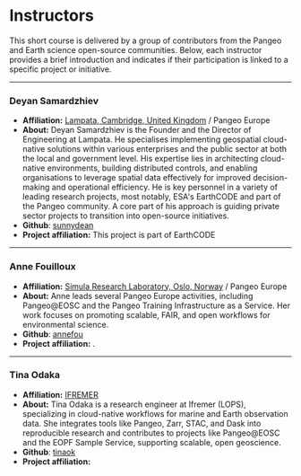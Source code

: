 # Instructors

This short course is delivered by a group of contributors from the Pangeo and Earth science open-source communities. Below, each instructor provides a brief introduction and indicates if their participation is linked to a specific project or initiative.

---

### **Deyan Samardzhiev**
- **Affiliation:** [Lampata, Cambridge, United Kingdom](https://lampata.eu/) / Pangeo Europe
- **About:** Deyan Samardzhiev is the Founder and the Director of Engineering at Lampata. He specialises implementing geospatial cloud-native solutions within various enterprises and the public sector at both the local and government level. His expertise lies in architecting cloud-native environments, building distributed controls, and enabling organisations to leverage spatial data effectively for improved decision-making and operational efficiency. He is key personnel in a variety of leading research projects, most notably, ESA's EarthCODE and part of the Pangeo community. A core part of his approach is guiding private sector projects to transition into open-source initiatives.
- **Github**: [sunnydean](https://github.com/sunnydean)
- **Project affiliation:** This project is part of EarthCODE


---

### **Anne Fouilloux**
- **Affiliation:** [Simula Research Laboratory, Oslo, Norway](https://www.simula.no) / Pangeo Europe
- **About:** Anne leads several Pangeo Europe activities, including Pangeo@EOSC and the Pangeo Training Infrastructure as a Service. Her work focuses on promoting scalable, FAIR, and open workflows for environmental science.
- **Github**: [annefou](https://github.com/annefou)
- **Project affiliation:** .

---

### **Tina Odaka**
- **Affiliation:** [IFREMER](https://en.ifremer.fr)
- **About:** Tina Odaka is a research engineer at Ifremer (LOPS), specializing in cloud-native workflows for marine and Earth observation data. She integrates tools like Pangeo, Zarr, STAC, and Dask into reproducible research and contributes to projects like Pangeo@EOSC and the EOPF Sample Service, supporting scalable, open geoscience.
- **Github**: [tinaok](https://github.com/tinaok)
- **Project affiliation:** 
